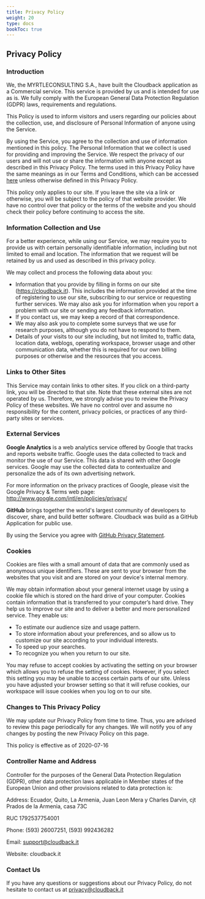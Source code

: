```yaml
---
title: Privacy Policy
weight: 20
type: docs
bookToc: true
---
```


## Privacy Policy

### Introduction

We, the MYRTLECONSULTING S.A., have built the Cloudback application as a Commercial service. This service is provided by us and is intended for use as is. We fully comply with the European General Data Protection Regulation (GDPR) laws, requirements and regulations.

This Policy is used to inform visitors and users regarding our policies about the collection, use, and disclosure of Personal Information of anyone using the Service.

By using the Service, you agree to the collection and use of information mentioned in this policy. The Personal Information that we collect is used for providing and improving the Service. We respect the privacy of our users and will not use or share the information with anyone except as described in this Privacy Policy. The terms used in this Privacy Policy have the same meanings as in our Terms and Conditions, which can be accessed [here](https://docs.cloudback.it/terms/) unless otherwise defined in this Privacy Policy.

This policy only applies to our site. If you leave the site via a link or otherwise, you will be subject to the policy of that website provider. We have no control over that policy or the terms of the website and you should check their policy before continuing to access the site. 

### Information Collection and Use

For a better experience, while using our Service, we may require you to provide us with certain personally identifiable information, including but not limited to email and location. The information that we request will be retained by us and used as described in this privacy policy.

We may collect and process the following data about you:

 - Information that you provide by filling in forms on our site (https://cloudback.it). This includes the information provided at the time of registering to use our site, subscribing to our service or requesting further services. We may also ask you for information when you report a problem with our site or sending any feedback information.
 - If you contact us, we may keep a record of that correspondence.
 - We may also ask you to complete some surveys that we use for research purposes, although you do not have to respond to them.
 - Details of your visits to our site including, but not limited to, traffic data, location data, weblogs, operating workspace, browser usage and other communication data, whether this is required for our own billing purposes or otherwise and the resources that you access.

### Links to Other Sites

This Service may contain links to other sites. If you click on a third-party link, you will be directed to that site. Note that these external sites are not operated by us. Therefore, we strongly advise you to review the Privacy Policy of these websites. We have no control over and assume no responsibility for the content, privacy policies, or practices of any third-party sites or services.

### External Services

**Google Analytics** is a web analytics service offered by Google that tracks and reports website traffic. Google uses the data collected to track and monitor the use of our Service. This data is shared with other Google services. Google may use the collected data to contextualize and personalize the ads of its own advertising network.

For more information on the privacy practices of Google, please visit the Google Privacy & Terms web page: http://www.google.com/intl/en/policies/privacy/

**GitHub** brings together the world's largest community of developers to discover, share, and build better software. Cloudback was build as a GitHub Application for public use.

By using the Service you agree with [GitHub Privacy Statement](https://help.github.com/en/github/site-policy/github-privacy-statement).

### Cookies

Cookies are files with a small amount of data that are commonly used as anonymous unique identifiers. These are sent to your browser from the websites that you visit and are stored on your device's internal memory.

We may obtain information about your general internet usage by using a cookie file which is stored on the hard drive of your computer. Cookies contain information that is transferred to your computer’s hard drive. They help us to improve our site and to deliver a better and more personalized service. They enable us:

 - To estimate our audience size and usage pattern.
 - To store information about your preferences, and so allow us to customize our site according to your individual interests.
 - To speed up your searches.
 - To recognize you when you return to our site.
 
You may refuse to accept cookies by activating the setting on your browser which allows you to refuse the setting of cookies. However, if you select this setting you may be unable to access certain parts of our site. Unless you have adjusted your browser setting so that it will refuse cookies, our workspace will issue cookies when you log on to our site.

### Changes to This Privacy Policy

We may update our Privacy Policy from time to time. Thus, you are advised to review this page periodically for any changes. We will notify you of any changes by posting the new Privacy Policy on this page.

This policy is effective as of 2020-07-16

### Controller Name and Address
Controller for the purposes of the General Data Protection Regulation (GDPR), other data protection laws applicable in Member states of the European Union and other provisions related to data protection is:

Address: Ecuador, Quito, La Armenia, Juan Leon Mera y Charles Darvin, cjt Prados de la Armenia, casa 73C

RUC 1792537754001

Phone: ‭(593) 26007251, (593) 992436282‬

Email: support@cloudback.it

Website: cloudback.it

### Contact Us

If you have any questions or suggestions about our Privacy Policy, do not hesitate to contact us at privacy@cloudback.it
